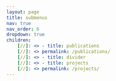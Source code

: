 ```yaml
---
layout: page
title: submenus
nav: true
nav_order: 6
dropdown: true
children: 
    [//]: <> - title: publications
    [//]: <> permalink: /publications/
    [//]: <> - title: divider
    [//]: <> - title: projects
    [//]: <> permalink: /projects/
---
```

